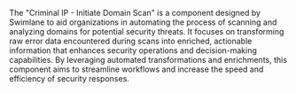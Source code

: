 The "Criminal IP - Initiate Domain Scan" is a component designed by Swimlane to aid organizations in automating the process of scanning and analyzing domains for potential security threats. It focuses on transforming raw error data encountered during scans into enriched, actionable information that enhances security operations and decision-making capabilities. By leveraging automated transformations and enrichments, this component aims to streamline workflows and increase the speed and efficiency of security responses.
